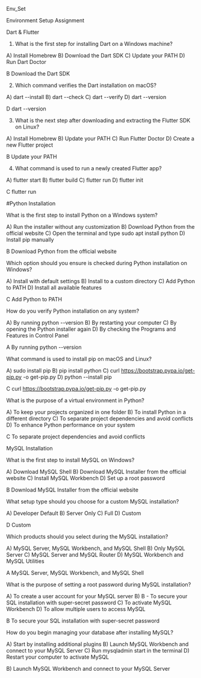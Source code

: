 Env_Set

Environment Setup Assignment

Dart & Flutter

1. What is the first step for installing Dart on a Windows machine?

A) Install Homebrew
B) Download the Dart SDK
C) Update your PATH
D) Run Dart Doctor

B Download the Dart SDK


2. Which command verifies the Dart installation on macOS?

A) dart --install
B) dart --check
C) dart --verify
D) dart --version

D dart --version


3. What is the next step after downloading and extracting the Flutter SDK on Linux?

A) Install Homebrew
B) Update your PATH
C) Run Flutter Doctor
D) Create a new Flutter project

B Update your PATH

4. What command is used to run a newly created Flutter app?

A) flutter start
B) flutter build
C) flutter run
D) flutter init

C flutter run

#Python Installation

What is the first step to install Python on a Windows system?

A) Run the installer without any customization
B) Download Python from the official website
C) Open the terminal and type sudo apt install python
D) Install pip manually

B Download Python from the official website

Which option should you ensure is checked during Python installation on Windows?

A) Install with default settings
B) Install to a custom directory
C) Add Python to PATH
D) Install all available features

C Add Python to PATH

How do you verify Python installation on any system?

A) By running python --version
B) By restarting your computer
C) By opening the Python installer again
D) By checking the Programs and Features in Control Panel

A By running python --version

What command is used to install pip on macOS and Linux?

A) sudo install pip
B) pip install python
C) curl https://bootstrap.pypa.io/get-pip.py -o get-pip.py
D) python --install pip

C curl https://bootstrap.pypa.io/get-pip.py -o get-pip.py

What is the purpose of a virtual environment in Python?

A) To keep your projects organized in one folder
B) To install Python in a different directory
C) To separate project dependencies and avoid conflicts
D) To enhance Python performance on your system

C To separate project dependencies and avoid conflicts

MySQL Installation


What is the first step to install MySQL on Windows?

A) Download MySQL Shell
B) Download MySQL Installer from the official website
C) Install MySQL Workbench
D) Set up a root password

B Download MySQL Installer from the official website

What setup type should you choose for a custom MySQL installation?

A) Developer Default
B) Server Only
C) Full
D) Custom

D Custom

Which products should you select during the MySQL installation?

A) MySQL Server, MySQL Workbench, and MySQL Shell
B) Only MySQL Server
C) MySQL Server and MySQL Router
D) MySQL Workbench and MySQL Utilities

A MySQL Server, MySQL Workbench, and MySQL Shell

What is the purpose of setting a root password during MySQL installation?

A) To create a user account for your MySQL server
B) B - To secure your SQL installation with super-secret password 
C) To activate MySQL Workbench
D) To allow multiple users to access MySQL

B To secure your SQL installation with super-secret password 

How do you begin managing your database after installing MySQL?

A) Start by installing additional plugins
B) Launch MySQL Workbench and connect to your MySQL Server
C) Run mysqladmin start in the terminal
D) Restart your computer to activate MySQL

B) Launch MySQL Workbench and connect to your MySQL Server
